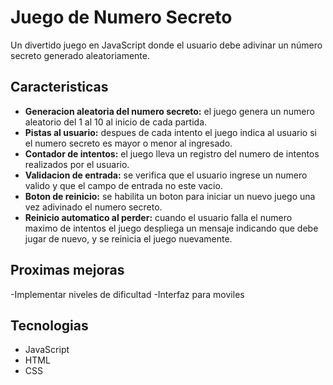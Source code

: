 <h1>Juego de Numero Secreto</h1>
<p>Un divertido juego en JavaScript donde el usuario debe adivinar un número secreto generado aleatoriamente.
<p>

## Caracteristicas
- <strong>Generacion aleatoria del numero secreto:</strong> el juego genera un numero aleatorio del 1 al 10 al inicio de cada partida.
- <strong>Pistas al usuario:</strong> despues de cada intento el juego indica al usuario si el numero secreto es mayor o menor al ingresado.
- <strong>Contador de intentos:</strong> el juego lleva un registro del numero de intentos realizados por el usuario.
- <strong>Validacion de entrada:</strong> se verifica que el usuario ingrese un numero valido y que el campo de entrada no este vacio.
- <strong>Boton de reinicio:</strong> se habilita un boton para iniciar un nuevo juego una vez adivinado el numero secreto.
- <strong>Reinicio automatico al perder:</strong> cuando el usuario falla el numero maximo de intentos el juego despliega un mensaje indicando que debe jugar de nuevo, y se reinicia el juego nuevamente.

## Proximas mejoras
-Implementar niveles de dificultad
-Interfaz para moviles

## Tecnologias
- JavaScript
- HTML
- CSS
